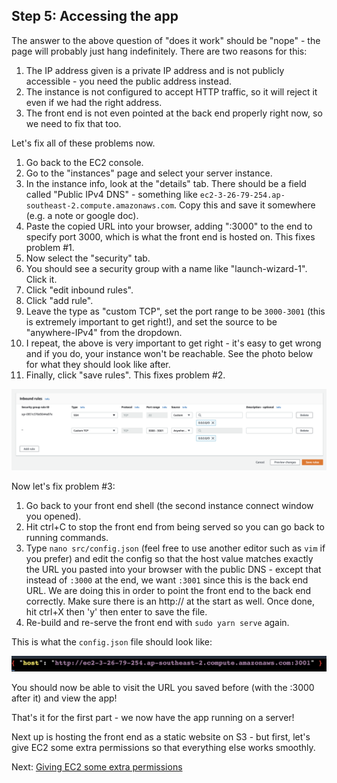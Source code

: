 ## Step 5: Accessing the app

The answer to the above question of "does it work" should be "nope" - the page will probably just hang indefinitely. There are two reasons for this:

1. The IP address given is a private IP address and is not publicly accessible - you need the public address instead.
2. The instance is not configured to accept HTTP traffic, so it will reject it even if we had the right address.
3. The front end is not even pointed at the back end properly right now, so we need to fix that too.

Let's fix all of these problems now.

1. Go back to the EC2 console.
2. Go to the "instances" page and select your server instance.
3. In the instance info, look at the "details" tab. There should be a field called "Public IPv4 DNS" - something like `ec2-3-26-79-254.ap-southeast-2.compute.amazonaws.com`. Copy this and save it somewhere (e.g. a note or google doc).
4. Paste the copied URL into your browser, adding ":3000" to the end to specify port 3000, which is what the front end is hosted on. This fixes problem #1.
5. Now select the "security" tab.
6. You should see a security group with a name like "launch-wizard-1". Click it.
7. Click "edit inbound rules".
8. Click "add rule".
9. Leave the type as "custom TCP", set the port range to be `3000-3001` (this is extremely important to get right!), and set the source to be "anywhere-IPv4" from the dropdown.
10. I repeat, the above is very important to get right - it's easy to get wrong and if you do, your instance won't be reachable. See the photo below for what they should look like after.
11. Finally, click "save rules". This fixes problem #2.

![Inbound rules](../images/inbound-rules.png)

Now let's fix problem #3:

1. Go back to your front end shell (the second instance connect window you opened).
2. Hit ctrl+C to stop the front end from being served so you can go back to running commands.
3. Type `nano src/config.json` (feel free to use another editor such as `vim` if you prefer) and edit the config so that the host value matches exactly the URL you pasted into your browser with the public DNS - except that instead of `:3000` at the end, we want `:3001` since this is the back end URL. We are doing this in order to point the front end to the back end correctly. Make sure there is an http:// at the start as well. Once done, hit ctrl+X then 'y' then enter to save the file.
4. Re-build and re-serve the front end with `sudo yarn serve` again.

This is what the `config.json` file should look like:

![Front end config file](../images/config-fe.png)

You should now be able to visit the URL you saved before (with the :3000 after it) and view the app!

That's it for the first part - we now have the app running on a server!

Next up is hosting the front end as a static website on S3 - but first, let's give EC2 some extra permissions so that everything else works smoothly.

Next: [Giving EC2 some extra permissions](./Step6.md)
